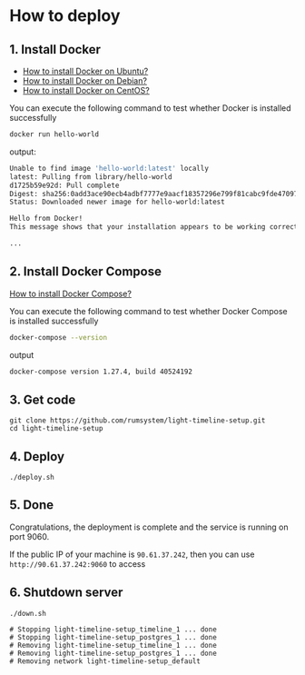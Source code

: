 # How to deploy

## 1. Install Docker

- [How to install Docker on Ubuntu?](https://yeasy.gitbook.io/docker_practice/install/ubuntu)
- [How to install Docker on Debian?](https://yeasy.gitbook.io/docker_practice/install/debian)
- [How to install Docker on CentOS?](https://yeasy.gitbook.io/docker_practice/install/centos)

You can execute the following command to test whether Docker is installed successfully

```bash
docker run hello-world
```

output:

```bash
Unable to find image 'hello-world:latest' locally
latest: Pulling from library/hello-world
d1725b59e92d: Pull complete
Digest: sha256:0add3ace90ecb4adbf7777e9aacf18357296e799f81cabc9fde470971e499788
Status: Downloaded newer image for hello-world:latest

Hello from Docker!
This message shows that your installation appears to be working correctly.

...
```

## 2. Install Docker Compose

[How to install Docker Compose?](https://yeasy.gitbook.io/docker_practice/compose/install)

You can execute the following command to test whether Docker Compose is installed successfully

```bash
docker-compose --version
```

output

```bash
docker-compose version 1.27.4, build 40524192
```

## 3. Get code

```
git clone https://github.com/rumsystem/light-timeline-setup.git
cd light-timeline-setup
```

## 4. Deploy

```
./deploy.sh
```

## 5. Done

Congratulations, the deployment is complete and the service is running on port 9060.

If the public IP of your machine is `90.61.37.242`, then you can use `http://90.61.37.242:9060` to access

## 6. Shutdown server

```
./down.sh

# Stopping light-timeline-setup_timeline_1 ... done
# Stopping light-timeline-setup_postgres_1 ... done
# Removing light-timeline-setup_timeline_1 ... done
# Removing light-timeline-setup_postgres_1 ... done
# Removing network light-timeline-setup_default
```
